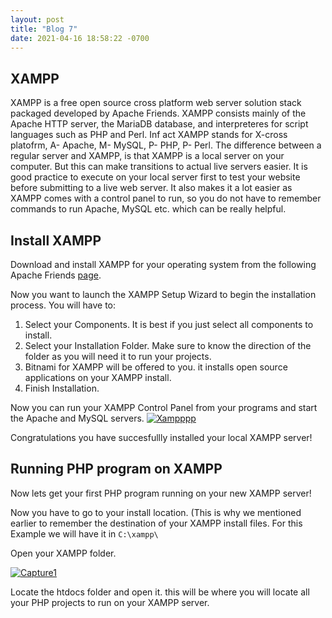 ```yaml
---
layout: post
title: "Blog 7"
date: 2021-04-16 18:58:22 -0700
---
```

## XAMPP 
XAMPP is a free open source cross platform web server solution stack packaged developed by Apache Friends. XAMPP consists mainly of the Apache HTTP server, the MariaDB database, and interpreteres for script languages such as PHP and Perl. Inf act XAMPP stands for X-cross platofrm, A- Apache, M- MySQL, P- PHP, P- Perl. The difference between a regular server and XAMPP, is that XAMPP is a local server on your computer. But this can make transitions to actual live servers easier. It is good practice to execute on your local server first to test your website before submitting to a live web server. It also makes it a lot easier as XAMPP comes with a control panel to run, so you do not have to remember commands to run Apache, MySQL etc. which can be really helpful.
## Install XAMPP
Download and install XAMPP for your operating system from the following Apache Friends [page](https://www.apachefriends.org/download.html). 

Now you want to launch the XAMPP Setup Wizard to begin the installation process. You will have to:
1. Select your Components. It is best if you just select all components to install.
2. Select your Installation Folder. Make sure to know the direction of the folder as you will need it to run your projects.
3. Bitnami for XAMPP will be offered to you. it installs open source applications on your XAMPP install. 
4. Finish Installation.

Now you can run your XAMPP Control Panel from your programs and start the Apache and MySQL servers. 
<a href="https://ibb.co/SPThSjC"><img src="https://i.ibb.co/c15GqBn/Xampppp.jpg" alt="Xampppp" border="0"></a>

Congratulations you have succesfullly installed your local XAMPP server!

## Running PHP program on XAMPP
Now lets get your first PHP program running on your new XAMPP server!

Now you have to go to your install location. (This is why we mentioned earlier to remember the destination of your XAMPP install files. For this Example we will have it in `C:\xampp\`

Open your XAMPP folder. 

<a href="https://ibb.co/q55FKHs"><img src="https://i.ibb.co/hff1bGW/Capture1.jpg" alt="Capture1" border="0"></a>

Locate the htdocs folder and open it. this will be where you will locate all your PHP projects to run on your XAMPP server.
